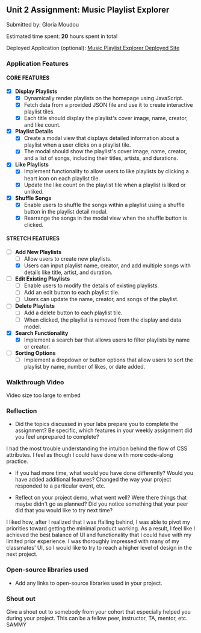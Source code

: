## Unit 2 Assignment: Music Playlist Explorer

Submitted by: Gloria Moudou

Estimated time spent: **20** hours spent in total

Deployed Application (optional): [Music Playlist Explorer Deployed Site](ADD_LINK_HERE)

### Application Features

#### CORE FEATURES

- [x] **Display Playlists**
  - [x] Dynamically render playlists on the homepage using JavaScript.
  - [x] Fetch data from a provided JSON file and use it to create interactive playlist tiles.
  - [x] Each title should display the playlist's cover image, name, creator, and like count.

- [x] **Playlist Details**
  - [x] Create a modal view that displays detailed information about a playlist when a user clicks on a playlist tile.
  - [x] The modal should show the playlist's cover image, name, creator, and a list of songs, including their titles, artists, and durations.

- [x] **Like Playlists**
  - [x] Implement functionality to allow users to like playlists by clicking a heart icon on each playlist tile.
  - [x] Update the like count on the playlist tile when a playlist is liked or unliked.

- [x] **Shuffle Songs**
  - [x] Enable users to shuffle the songs within a playlist using a shuffle button in the playlist detail modal.
  - [x] Rearrange the songs in the modal view when the shuffle button is clicked.

#### STRETCH FEATURES

- [ ] **Add New Playlists**
  - [ ] Allow users to create new playlists.
  - [x] Users can input playlist name, creator, and add multiple songs with details like title, artist, and duration.

- [ ] **Edit Existing Playlists**
  - [ ] Enable users to modify the details of existing playlists.
  - [ ] Add an edit button to each playlist tile.
  - [ ] Users can update the name, creator, and songs of the playlist.

- [ ] **Delete Playlists**
  - [ ] Add a delete button to each playlist tile.
  - [ ] When clicked, the playlist is removed from the display and data model.

- [x] **Search Functionality**
  - [x] Implement a search bar that allows users to filter playlists by name or creator.

- [ ] **Sorting Options**
  - [ ] Implement a dropdown or button options that allow users to sort the playlist by name, number of likes, or date added.

### Walkthrough Video

Video size too large to embed

### Reflection

* Did the topics discussed in your labs prepare you to complete the assignment? Be specific, which features in your weekly assignment did you feel unprepared to complete?

I had the most trouble understanding the intuition behind the flow of CSS attributes. I feel as though I could have done with more code-along practice.


* If you had more time, what would you have done differently? Would you have added additional features? Changed the way your project responded to a particular event, etc.

* Reflect on your project demo, what went well? Were there things that maybe didn't go as planned? Did you notice something that your peer did that you would like to try next time?

I liked how, after I realized that I was ffalling behind, I was able to pivot my priorities toward getting the minimal product working. As a result, I feel like I achieved the best balance of UI and functionality that I could have with my limited prior experience. I was thoroughly impressed with many of my classmates' UI, so I would like to try to reach a higher level of design in the next project.

### Open-source libraries used

- Add any links to open-source libraries used in your project.

### Shout out

Give a shout out to somebody from your cohort that especially helped you during your project. This can be a fellow peer, instructor, TA, mentor, etc.
SAMMY

